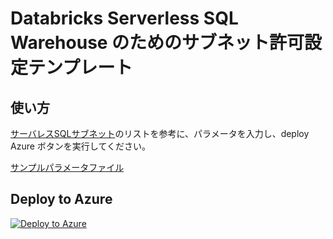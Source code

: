 # Databricks Serverless SQL Warehouse のためのサブネット許可設定テンプレート

## 使い方

[サーバレスSQLサブネット](https://learn.microsoft.com/ja-jp/azure/databricks/resources/supported-regions#serverless-sql-subnets)のリストを参考に、パラメータを入力し、deploy Azure ボタンを実行してください。

[サンプルパラメータファイル](./infra/sample_parameters.json)

## Deploy to Azure

[![Deploy to Azure](https://aka.ms/deploytoazurebutton)](https://portal.azure.com/#create/Microsoft.Template/uri/https%3A%2F%2Fraw.githubusercontent.com%2Fryoma-nagata%2Fregister-databricks-serverless-sql-subnet%2Fmain%2Finfra%2Fmain.json)